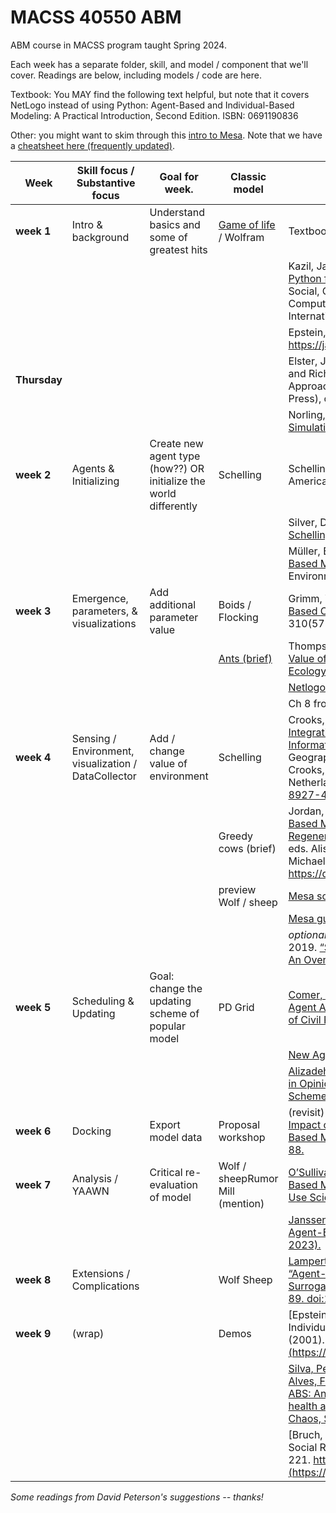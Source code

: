 # MACSS 40550 ABM
 ABM course in MACSS program taught Spring 2024. 

 Each week has a separate folder, skill, and model / component that we'll cover. Readings are below, including models / code are here. 

 Textbook: You MAY find the following text helpful, but note that it covers NetLogo instead of using Python: Agent-Based and Individual-Based Modeling: A Practical Introduction, Second Edition. ISBN: 0691190836

 Other: you might want to skim through this [intro to Mesa](https://mesa.readthedocs.io/en/stable/tutorials/intro_tutorial.html).
 Note that we have a [cheatsheet here (frequently updated)](https://github.com/jmclip/MACSS-40550-ABM/blob/main/cheat_sheets/mesa_cheatsheet.md). 


|Week  |Skill  focus / Substantive  focus   |Goal  for week.   |Classic  model  |Readings|
|-------|---------------------------------------|---------------------|-----------------|----------------|
|**week 1**   | Intro  & background | Understand  basics and some of greatest hits  |[Game  of life](https://playgameoflife.com/) / Wolfram |Textbook  Ch 1  | |
|  |  |  |   |Kazil,  Jackie, David Masad, and Andrew Crooks. 2020. [“Utilizing Python for  Agent-Based Modeling: The Mesa Framework.”](https://link.springer.com/chapter/10.1007/978-3-030-61255-9_30) In Social, Cultural, and  Behavioral Modeling, Lecture Notes in Computer Science, eds. Robert Thomson  et al. Cham: Springer International Publishing, 308–17.  |
|  |  |  |   |Epstein, Joshua M. 2008. “Why Model?” https://jasss.soc.surrey.ac.uk/11/4/12.html  (October 3, 2022).  |
| **Thursday** |  |  |   |Elster, Jon. (1998) [“A Plea for Mechanisms.”](https://edisciplinas.usp.br/pluginfile.php/7576776/mod_folder/content/0/Textos/Hedstr%C3%B6m%20and%20Swedberg%2C%20Social%20Mechanisms%20-%20an%20analytical%20approach%20to%20social%20theory.pdf?forcedownload=1) In Peter Hedström and Richard Swedberg (eds.), Social Mechanisms: An Analytical Approach to Social Theory (New York: Cambridge University Press), ch. 3. |
|  |  |  |   |Norling, Emma et al (2013). [“Informal Approaches to Developing Simulation Models.”](https://citeseerx.ist.psu.edu/document?repid=rep1&type=pdf&doi=2525cbe4d1c32587100ade7a8ab0338e5015b896) Chapter 4 of Simulating Social Complexity |
|**week 2**   |Agents  & Initializing  |Create  new agent type (how??) OR initialize the world differently   |Schelling  | Schelling,  Thomas C. 1969. [“Models of Segregation.”](https://www.jstor.org/stable/1823701) The American Economic Review 59(2):  488–93. |
|  |  |  |  | Silver, Daniel et al (2021). [“Venues and segregation: A revised Schelling model.”](https://journals.plos.org/plosone/article?id=10.1371/journal.pone.0242611) PLoS One, 16(1) |
|  |  |  |   |Müller,  Birgit et al. 2013. [“Describing Human Decisions in Agent-Based Models –  ODD + D, an Extension of the ODD Protocol.”](https://www.sciencedirect.com/science/article/pii/S1364815213001394) Environmental Modelling  & Software 48: 37–48.   |
|**week 3**   |Emergence,  parameters, & visualizations  |Add additional  parameter value |Boids  / Flocking   |Grimm,  Volker et al. 2005. [“Pattern-Oriented Modeling of Agent-Based Complex  Systems: Lessons from Ecology.”](https://www.science.org/doi/10.1126/science.1116681) Science 310(5750): 987–91.   |
|  |  |  |[Ants  (brief)](https://ccl.northwestern.edu/netlogo/models/Ants) |Thompson, W. A., Vertinsky, I., & Krebs, J. R. (1974). [The Survival Value of Flocking in Birds: A Simulation Model. Journal of Animal Ecology](https://www.jstor.org/stable/3537) , 43(3), 785–820. https://doi.org/10.2307/3537    |
|  |  |  |   |[Netlogo web app of flocking](https://www.netlogoweb.org/launch#http://ccl.northwestern.edu/netlogo/models/models/Sample%20Models/Biology/Flocking.nlogo) | Reynolds, Craig (1987). ["Flocks, herds and schools: A distributed behavioral model"](https://team.inria.fr/imagine/files/2014/10/flocks-hers-and-schools.pdf). Proceedings of the 14th annual conference on Computer graphics and interactive techniques. Association for Computing Machinery. pp. 25–34. |
|  |  |  |   |Ch 8  from textbook  |
|**week 4**   |Sensing  / Environment, visualization / DataCollector   |Add /  change value of environment  |Schelling    |Crooks, Andrew T., and Christian J. E. Castle.  2012. [“The Integration of Agent-Based Modelling and Geographical Information  for Geospatial Simulation.”](https://link.springer.com/chapter/10.1007/978-90-481-8927-4_12) In Agent-Based Models of Geographical Systems,  eds. Alison J. Heppenstall, Andrew T. Crooks, Linda M. See, and Michael  Batty. Dordrecht: Springer Netherlands, 219–51.  https://doi.org/10.1007/978-90-481-8927-4_12 (October 3, 2022).   |
|  |  |  |  Greedy  cows (brief)  |Jordan, René, Mark Birkin, and Andrew Evans. 2012. [“Agent-Based  Modelling of Residential Mobility, Housing Choice and Regeneration.”](https://link.springer.com/chapter/10.1007/978-90-481-8927-4_25) In  Agent-Based Models of Geographical Systems, eds. Alison J. Heppenstall,  Andrew T. Crooks, Linda M. See, and Michael Batty. Dordrecht: Springer  Netherlands, 511–24. https://doi.org/10.1007/978-90-481-8927-4_25 |
|  |  |  | preview  Wolf / sheep  | [Mesa source code behind Data Collector](https://mesa.readthedocs.io/en/stable/_modules/datacollection.html)  |
|  |  |  |   |[Mesa  guide to Data Collector](https://mesa.readthedocs.io/en/stable/apis/datacollection.html) |
|  |  |  |   |*optional*: Groff, Elizabeth R.,  Shane D. Johnson, and Amy Thornton. 2019. [“State of the Art in Agent-Based  Modeling of Urban Crime: An Overview.”](https://link.springer.com/article/10.1007/s10940-018-9376-y) Journal of Quantitative Criminology  35(1): 155–93. |
|**week 5**   |Scheduling  & Updating  |Goal:  change the updating scheme of popular model|PD  Grid  |[Comer,  Kenneth W., and Andrew G. Loerch. 2013. “The Impact of Agent Activation on  Population Behavior in an Agent-Based Model of Civil Revolt.” Procedia  Computer Science 20: 183–88.](https://www.sciencedirect.com/science/article/pii/S1877050913010582)  |
|  |  |  |   | [New Agent Set developed by Mesa with updating](https://github.com/projectmesa/mesa/pull/1916)|
|  |  |  |   | [Alizadeh,  Meysam, and Claudio Cioffi-Revilla. “Activation Regimes in Opinion Dynamics:  Comparing Asynchronous Updating Schemes.” : 22.](https://papers.ssrn.com/sol3/papers.cfm?abstract_id=2830325)|
|**week 6**   |Docking | Export  model data |Proposal  workshop  |(revisit)  [Comer, Kenneth W., and Andrew G. Loerch. 2013. “The Impact of Agent  Activation on Population Behavior in an Agent-Based Model of Civil Revolt.”  Procedia Computer Science 20: 183–88.](https://www.sciencedirect.com/science/article/pii/S1877050913010582) |
|**week 7**   |Analysis  / YAAWN  | Critical  re-evaluation of model|Wolf  / sheepRumor  Mill (mention)   | [O’Sullivan,  David et al. 2016. “Strategic Directions for Agent-Based Modeling: Avoiding  the YAAWN Syndrome.” Journal of Land Use Science 11(2): 177–87.](https://doi.org/10.1080/1747423X.2015.1030463) |
|||||[Janssen, Marco A., and Elinor Ostrom. 2006. “Empirically Based, Agent-Based Models.” Ecology and Society 11(2).(February 9, 2023).](https://www.jstor.org/stable/26265994)|
|**week 8**   |Extensions  / Complications  |  | Wolf Sheep | [Lamperti, Francesco, Andrea Roventini, and Amir Sani. 2018. “Agent-Based Model Calibration Using Machine Learning Surrogates.” Journal of Economic Dynamics and Control 90: 366–89. doi:10.1016/j.jedc.2018.03.011.](https://www.sciencedirect.com/science/article/pii/S0165188918301088)
|**week 9**   |(wrap) |  | Demos  | [Epstein, J.M. Learning to Be Thoughtless: Social Norms and Individual Computation. Computational Economics 18, 9–24 (2001). https://doi.org/10.1023/A:1013810410243](https://link.springer.com/article/10.1023/A:1013810410243) |
|||||[Silva, Petrônio CL, Paulo VC Batista, Hélder S. Lima, Marcos A. Alves, Frederico G. Guimarães, and Rodrigo CP Silva. "COVID-ABS: An agent-based model of COVID-19 epidemic to simulate health and economic effects of social distancing interventions." Chaos, Solitons & Fractals 139 (2020): 110088.](https://www.ncbi.nlm.nih.gov/pmc/articles/PMC7340090/)|
|||||[Bruch, E., & Atwell, J. (2015). Agent-Based Models in Empirical Social Research. Sociological Methods & Research, 44(2), 186-221. https://doi.org/10.1177/0049124113506405](https://journals.sagepub.com/doi/10.1177/0049124113506405)

*Some readings from David Peterson's suggestions -- thanks!*
